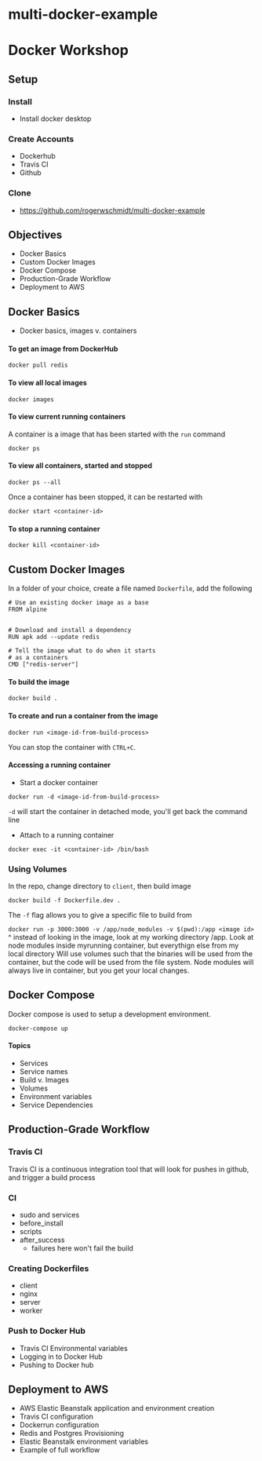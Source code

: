 # multi-docker-example

# Docker Workshop

## Setup

### Install
* Install docker desktop

### Create Accounts
* Dockerhub 
* Travis CI
* Github

### Clone 
* https://github.com/rogerwschmidt/multi-docker-example


## Objectives
* Docker Basics
* Custom Docker Images
* Docker Compose
* Production-Grade Workflow
* Deployment to AWS


## Docker Basics
* Docker basics, images v. containers

#### To get an image from DockerHub
`docker pull redis`

#### To view all local images
`docker images`

#### To view current running containers
A container is a image that has been started with the `run` command

`docker ps`

#### To view all containers, started and stopped

`docker ps --all`

Once a container has been stopped, it can be restarted with 

`docker start <container-id>`

#### To stop a running container

`docker kill <container-id>`

## Custom Docker Images

In a folder of your choice, create a file named `Dockerfile`, add the following

```
# Use an existing docker image as a base
FROM alpine


# Download and install a dependency
RUN apk add --update redis

# Tell the image what to do when it starts
# as a containers
CMD ["redis-server"]
```

#### To build the image
`docker build .`

#### To create and run a container from the image
`docker run <image-id-from-build-process>`

You can stop the container with `CTRL+C`.

#### Accessing a running container
* Start a docker container 

`docker run -d <image-id-from-build-process>`

`-d` will start the container in detached mode, you'll get back the command line

* Attach to a running container

`docker exec -it <container-id> /bin/bash`

### Using Volumes

In the repo, change directory to `client`, then build image

`docker build -f Dockerfile.dev .`

The `-f` flag allows you to give a specific file to build from

`docker run -p 3000:3000 -v /app/node_modules -v $(pwd):/app <image id>`
^ instead of looking in the image, look at my working directory /app. Look at node modules inside myrunning container, but everythign else from my local directory 
Will use volumes such that the binaries will be used from the container, but the code will be used from the file system. Node modules will always live in container, but you get your local changes.

## Docker Compose

Docker compose is used to setup a development environment.

`docker-compose up`

#### Topics
* Services
* Service names
* Build v. Images
* Volumes
* Environment variables
* Service Dependencies

## Production-Grade Workflow

### Travis CI

Travis CI is a continuous integration tool that will look for pushes in github, and trigger a build process

### CI
* sudo and services
* before_install
* scripts
* after_success
  * failures here won't fail the build

### Creating Dockerfiles
* client
* nginx
* server
* worker


### Push to Docker Hub
* Travis CI Environmental variables
* Logging in to Docker Hub
* Pushing to Docker hub

## Deployment to AWS

* AWS Elastic Beanstalk application and environment creation
* Travis CI configuration
* Dockerrun configuration
* Redis and Postgres Provisioning
* Elastic Beanstalk environment variables
* Example of full workflow

